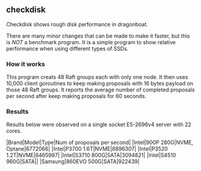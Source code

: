 ## checkdisk ##

Checkdisk shows rough disk performance in dragonboat.

There are many minor changes that can be made to make it faster, but this is _NOT_ a benchmark program. It is a simple program to show relative performance when using different types of SSDs.

### How it works ###

This program creats 48 Raft groups each with only one node. It then uses 10,000 client goroutines to keep making proposals with 16 bytes payload on those 48 Raft groups. It reports the average number of completed proposals per second after keep making proposals for 60 seconds.

### Results ###

Results below were observed on a single socket E5-2696v4 server with 22 cores.

|Brand|Model|Type|Num of proposals per second|
|Intel|900P 280G|NVME, Optane|6772066|
|Intel|P3700 1.6T|NVME|6896307|
|Intel|P3520 1.2T|NVME|6465987|
|Intel|S3710 800G|SATA|3094821|
|Intel|S4510 960G|SATA||
|Samsung|860EVO 500G|SATA|922439|
